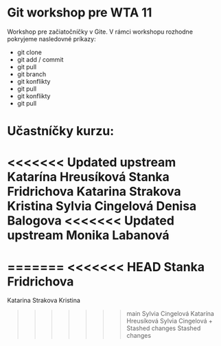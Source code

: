 # Git workshop pre WTA 11

Workshop pre začiatočníčky v Gite.
V rámci workshopu rozhodne pokryjeme nasledovné príkazy:

- git clone
- git add / commit
- git pull
- git branch
- git konflikty
- git pull
- git konflikty
- git pull

# Učastníčky kurzu:
<<<<<<< Updated upstream
Katarína Hreusíková 
Stanka Fridrichova 
Katarina Strakova 
Kristina 
Sylvia Cingelová 
Denisa Balogova
<<<<<<< Updated upstream
Monika Labanová
=======

=======
<<<<<<< HEAD
Stanka Fridrichova
=======
Katarina Strakova
Kristina
>>>>>>> main
Sylvia Cingelová
Katarína Hreusíková
Sylvia Cingelová +
>>>>>>> Stashed changes
>>>>>>> Stashed changes

